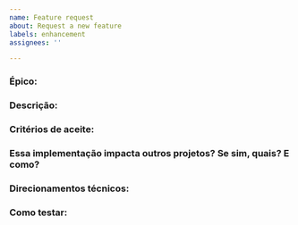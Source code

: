 ```yaml
---
name: Feature request
about: Request a new feature
labels: enhancement
assignees: ''

---
```


<!-- Use este modelo ao detalhar uma funcionalidade a ser implementada e forneça o máximo de informações possível. -->

### Épico:

<!-- URL para ISSUE do épico relacionado a funcionalidade -->

### Descrição:

<!-- Descrição da funcionalidade -->

### Critérios de aceite:

<!-- Critérios que deverão ser cumpridos na entrega -->

### Essa implementação impacta outros projetos? Se sim, quais? E como?

<!-- Lista dos projetos / times que a implementação vai afetar -->

### Direcionamentos técnicos:

<!-- Detalhes técnicos que podem direcionar o desenvolvimento -->

### Como testar:

<!-- Detalhes de como testar a implementação -->
